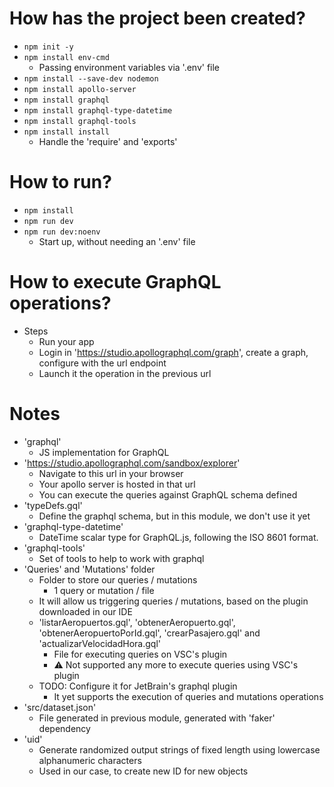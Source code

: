 # How has the project been created?
* `npm init -y`
* `npm install env-cmd`
    * Passing environment variables via '.env' file
* `npm install --save-dev nodemon`
* `npm install apollo-server`
* `npm install graphql`
* `npm install graphql-type-datetime`
* `npm install graphql-tools`
* `npm install install`
    * Handle the 'require' and 'exports'

# How to run?
* `npm install`
* `npm run dev`
* `npm run dev:noenv`
    * Start up, without needing an '.env' file

# How to execute GraphQL operations?
* Steps
    * Run your app
    * Login in 'https://studio.apollographql.com/graph', create a graph, configure with the url endpoint
    * Launch it the operation in the previous url

# Notes
* 'graphql'
    * JS implementation for GraphQL
* 'https://studio.apollographql.com/sandbox/explorer'
    * Navigate to this url in your browser
    * Your apollo server is hosted in that url
    * You can execute the queries against GraphQL schema defined
* 'typeDefs.gql'
    * Define the graphql schema, but in this module, we don't use it yet
* 'graphql-type-datetime'
    * DateTime scalar type for GraphQL.js, following the ISO 8601 format.
* 'graphql-tools'
    * Set of tools to help to work with graphql
* 'Queries' and 'Mutations' folder
    * Folder to store our queries / mutations
        * 1 query or mutation / file
    * It will allow us triggering queries / mutations, based on the plugin downloaded in our IDE
    * 'listarAeropuertos.gql', 'obtenerAeropuerto.gql', 'obtenerAeropuertoPorId.gql', 'crearPasajero.gql' and 'actualizarVelocidadHora.gql'
        * File for executing queries on VSC's plugin
        * :warning: Not supported any more to execute queries using VSC's plugin
    * TODO: Configure it for JetBrain's graphql plugin
        * It yet supports the execution of queries and mutations operations
* 'src/dataset.json'
    * File generated in previous module, generated with 'faker' dependency
* 'uid'
    * Generate randomized output strings of fixed length using lowercase alphanumeric characters
    * Used in our case, to create new ID for new objects
  